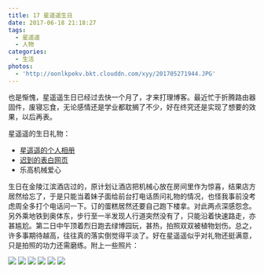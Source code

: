 ```yaml
---
title: 17 星遥遥生日
date: 2017-06-18 21:18:27
tags:
  - 星遥遥
  - 人物
categories:
  - 生活
photos:
  - 'http://oonlkpekv.bkt.clouddn.com/xyy/201705271944.JPG'
---
```


也是惭愧，星遥遥生日已经过去快一个月了，才来打理博客。最近忙于折腾路由器固件，废寝忘食，无论感情还是学业都耽搁了不少，好在终究还是实现了想要的效果，以后再表。

星遥遥的生日礼物：
* [星遥遥的个人相册](http://xingyaoyao.ml)
* [迟到的表白网页](http://us.xingyaoyao.ml)
* 乐高机械爱心

生日在金陵江滨酒店过的，原计划让酒店把机械心放在房间里作为惊喜，结果店方居然给忘了，于是只能当着妹子面给前台打电话质问礼物的情况，也怪我事前没考虑周全多打个电话问一下。订的蛋糕居然还要自己跑下楼拿。对此两点深感怨念。另外乘地铁到奥体东，步行至一半发现人行道突然没有了，只能沿着快速路走，亦甚尴尬。第二日中午顶着烈日跑去绿博园玩，甚热，拍照双双被植物划伤。总之，许多事期待越高，往往真的落实倒觉得平淡了。好在星遥遥似乎对礼物还挺满意，只是拍照的功力还需磨练。附上一些照片：

<!--more-->

![](http://oonlkpekv.bkt.clouddn.com/xyy/20170528124016.jpg)
![](http://oonlkpekv.bkt.clouddn.com/xyy/20170528124308.jpg)
![](http://oonlkpekv.bkt.clouddn.com/xyy/20170528124747.jpg)
![](http://oonlkpekv.bkt.clouddn.com/xyy/20170528130730.jpg)
![](http://oonlkpekv.bkt.clouddn.com/xyy/20170528130917.jpg)
![](http://oonlkpekv.bkt.clouddn.com/xyy/20170528122525.jpg)
